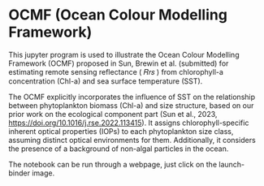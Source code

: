# OCMF (Ocean Colour Modelling Framework)
This jupyter program is used to illustrate the Ocean Colour Modelling Framework (OCMF) proposed in Sun, Brewin et al. (submitted) for estimating remote sensing reflectance ( 𝑅𝑟𝑠
 ) from chlorophyll-a concentration (Chl-a) and sea surface temperature (SST).

The OCMF explicitly incorporates the influence of SST on the relationship between phytoplankton biomass (Chl-a) and size structure, based on our prior work on the ecological component part (Sun et al., 2023, https://doi.org/10.1016/j.rse.2022.113415). It assigns chlorophyll-specific inherent optical properties (IOPs) to each phytoplankton size class, assuming distinct optical environments for them. Additionally, it considers the presence of a background of non-algal particles in the ocean.

The notebook can be run through a webpage, just click on the launch-binder image.
